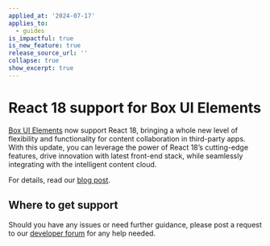 ```yaml
---
applied_at: '2024-07-17'
applies_to:
  - guides
is_impactful: true
is_new_feature: true
release_source_url: ''
collapse: true
show_excerpt: true
---
```


# React 18 support for Box UI Elements

[Box UI Elements][1] now support React 18, bringing a whole new level of flexibility and functionality for content collaboration in third-party apps.
With this update, you can leverage the power of React 18’s cutting-edge features, drive innovation with latest front-end stack, while seamlessly integrating with the intelligent content cloud.

<!-- more -->

For details, read our [blog post][2].

## Where to get support

Should you have any issues or need further guidance, please post a request to our [developer forum][2] for any help needed.

[1]: g://embed/ui-elements
[2]: https://medium.com/box-developer-blog/seamless-integration-box-ui-elements-and-react-18-compatibility-4db97a09ff01
[3]: https://forum.box.com/
